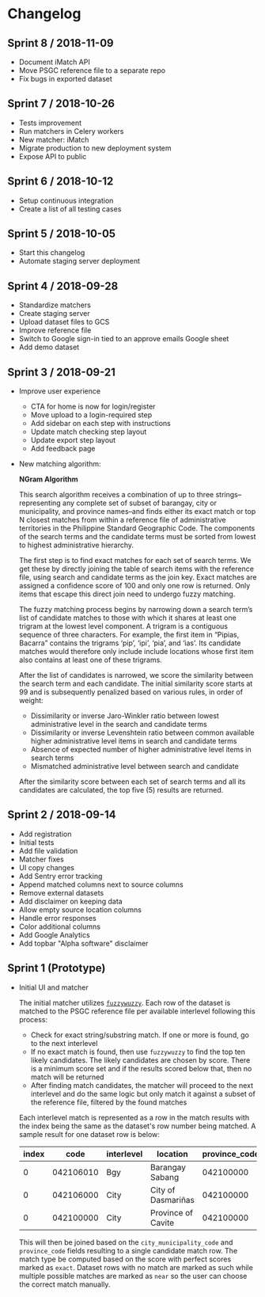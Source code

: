 # Changelog

## Sprint 8 / 2018-11-09
- Document iMatch API
- Move PSGC reference file to a separate repo
- Fix bugs in exported dataset

## Sprint 7 / 2018-10-26
- Tests improvement
- Run matchers in Celery workers
- New matcher: iMatch
- Migrate production to new deployment system
- Expose API to public

## Sprint 6 / 2018-10-12
- Setup continuous integration
- Create a list of all testing cases

## Sprint 5 / 2018-10-05
- Start this changelog
- Automate staging server deployment

## Sprint 4 / 2018-09-28
- Standardize matchers
- Create staging server
- Upload dataset files to GCS
- Improve reference file
- Switch to Google sign-in tied to an approve emails Google sheet
- Add demo dataset

## Sprint 3 / 2018-09-21
- Improve user experience
  - CTA for home is now for login/register
  - Move upload to a login-required step
  - Add sidebar on each step with instructions
  - Update match checking step layout
  - Update export step layout
  - Add feedback page
- New matching algorithm:

    **NGram Algorithm**

    This search algorithm receives a combination of up to three strings–representing any complete set of subset of
    barangay, city or municipality, and province names–and finds either its exact match or top N closest matches from
    within a reference file of administrative territories in the Philippine Standard Geographic Code. The components
    of the search terms and the candidate terms must be sorted from lowest to highest administrative hierarchy.

    The first step is to find exact matches for each set of search terms. We get these by directly joining the table
    of search items with the reference file, using search and candidate terms as the join key. Exact matches are
    assigned a confidence score of 100 and only one row is returned. Only items that escape this direct join need
    to undergo fuzzy matching.

    The fuzzy matching process begins by narrowing down a search term’s list of candidate matches to those with which
    it shares at least one trigram at the lowest level component. A trigram is a contiguous sequence of three
    characters. For example, the first item in “Pipias, Bacarra” contains the trigrams ‘pip’, ‘ipi’, ‘pia’, and ‘ias’.
    Its candidate matches would therefore only include include locations whose first item also contains at least one
    of these trigrams.

    After the list of candidates is narrowed, we score the similarity between the search term and each candidate.
    The initial similarity score starts at 99 and is subsequently penalized based on various rules, in order of weight:
    - Dissimilarity or inverse Jaro-Winkler ratio between lowest administrative level in the search and candidate terms
    - Dissimilarity or inverse Levenshtein ratio between common available higher administrative level items in search
      and candidate terms
    - Absence of expected number of higher administrative level items in search terms
    - Mismatched administrative level between search and candidate

    After the similarity score between each set of search terms and all its candidates are calculated,
    the top five (5) results are returned.


## Sprint 2 / 2018-09-14
- Add registration
- Initial tests
- Add file validation
- Matcher fixes
- UI copy changes
- Add Sentry error tracking
- Append matched columns next to source columns
- Remove external datasets
- Add disclaimer on keeping data
- Allow empty source location columns
- Handle error responses
- Color additional columns
- Add Google Analytics
- Add topbar "Alpha software" disclaimer

## Sprint 1 (Prototype)
- Initial UI and matcher

    The initial matcher utilizes [`fuzzywuzzy`](https://github.com/seatgeek/fuzzywuzzy). Each row of the dataset is
    matched to the PSGC reference file per available interlevel following this process:
    - Check for exact string/substring match. If one or more is found, go to the next interlevel
    - If no exact match is found, then use `fuzzywuzzy` to find the top ten likely candidates. The likely candidates
      are chosen by score. There is a minimum score set and if the results scored below that, then no match will
      be returned
    - After finding match candidates, the matcher will proceed to the next interlevel and do the same logic but
      only match it against a subset of the reference file, filtered by the found matches

    Each interlevel match is represented as a row in the match results with the index being the same as the dataset's
    row number being matched. A sample result for one dataset row is below:

    index | code | interlevel | location | province_code | city_municipality_code | score |
    | --- | ---  | ---------- | -------- | ------------- | ---------------------- | ----- |
    | 0 | 042106010 | Bgy | Barangay Sabang | 042100000 | 042106000 | 100 |
    | 0 | 042106000 | City | City of Dasmariñas | 042100000 | 042106000 | 100 |
    | 0 | 042100000 | City | Province of Cavite | 042100000 | 042100000 | 100 |

    This will then be joined based on the `city_municipality_code` and `province_code` fields resulting to a single
    candidate match row. The match type be computed based on the score with perfect scores marked as `exact`.
    Dataset rows with no match are marked as such while multiple possible matches are marked as `near` so the user
    can choose the correct match manually.

